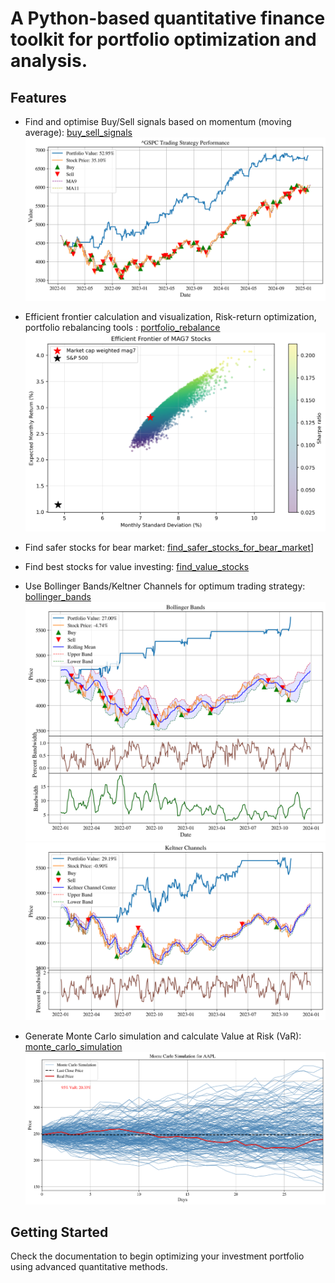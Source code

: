 # A Python-based quantitative finance toolkit for portfolio optimization and analysis.

## Features
- Find and optimise Buy/Sell signals based on momentum (moving average): [buy_sell_signals](buy_sell_signals.ipynb)
![Buy/Sell Signal using momentum](figures/^GSPC_portfolio_performance.png)

- Efficient frontier calculation and visualization, Risk-return optimization, portfolio rebalancing tools : [portfolio_rebalance](portfolio_rebalance.ipynb)
![Efficient Frontier](figures/efficient_frontier.png)

- Find safer stocks for bear market: [find_safer_stocks_for_bear_market](find_safer_stocks_for_bear_market.ipynb)]

- Find best stocks for value investing: [find_value_stocks](find_value_stocks.ipynb)
- Use Bollinger Bands/Keltner Channels for optimum trading strategy: [bollinger_bands](bollinger_bands.ipynb)
![Bollinger Bands](figures/bollinger_bands.png)
![Keltner Channels](figures/keltner_channels.png)

- Generate Monte Carlo simulation and calculate Value at Risk (VaR): [monte_carlo_simulation](monte_carlo_simulation.ipynb)
![Markov Chain Monte Carlo Simulation](figures/monte_carlo_simulation.png)

## Getting Started
Check the documentation to begin optimizing your investment portfolio using advanced quantitative methods.
